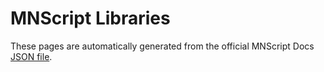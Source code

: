 # MNScript Libraries

These pages are automatically generated from the official MNScript Docs [JSON file](https://mnscript.civilservers.net/json/mnscript_docs.json).
